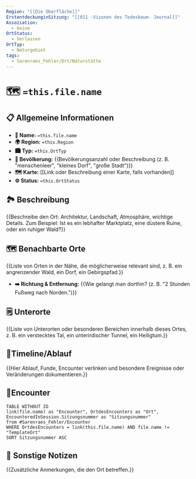 ```yaml
---
Region: "[[Die Oberfläche]]"
ErstentdeckunginSitzung: "[[011 -Visonen des Todesbaum- Journal]]"
Assoziation:
  - keine
OrtStatus:
  - Verlassen
OrtTyp:
  - Naturgebiet
tags:
  - Sarenraes_Fehler/Ort/Naturstätte
---
```

# 🗺️ `=this.file.name`
## 📋 Allgemeine Informationen 
- **📍 Name:** `=this.file.name`
- **🌍 Region:** `=this.Region`
- **🏙️ Typ:** `=this.OrtTyp`
- **👥 Bevölkerung:** {{Bevölkerungsanzahl oder Beschreibung (z. B. "menschenleer", "kleines Dorf", "große Stadt")}} 
- **🗺️ Karte:** [[Link oder Beschreibung einer Karte, falls vorhanden]] 
- **⚙️ Status:** `=this.OrtStatus`

## 🏞️ Beschreibung 
{{Beschreibe den Ort: Architektur, Landschaft, Atmosphäre, wichtige Details. Zum Beispiel: Ist es ein lebhafter Marktplatz, eine düstere Ruine, oder ein ruhiger Wald?}}


## 🗺️ Benachbarte Orte 
{{Liste von Orten in der Nähe, die möglicherweise relevant sind, z. B. ein angrenzender Wald, ein Dorf, ein Gebirgspfad.}} 
- **➡️ Richtung & Entfernung:** {{Wie gelangt man dorthin? (z. B. "2 Stunden Fußweg nach Norden.")}}

## 🗒 Unterorte
{{Liste von Unterorten oder besonderen Bereichen innerhalb dieses Ortes, z. B. ein verstecktes Tal, ein unterirdischer Tunnel, ein Heiligtum.}}

## 📅Timeline/Ablauf
{{Hier Ablauf, Funde, Encounter verlinken und besondere Ereignisse oder Veränderungen dokumentieren.}}


## 🐓Encounter
```dataview
TABLE WITHOUT ID 
link(file.name) as "Encounter", OrtdesEncounters as "Ort", EncounteredInSession.Sitzungsnummer as "Sitzungsnummer"
from #Sarenraes_Fehler/Encounter  
WHERE OrtdesEncounters = link(this.file.name) AND file.name != "TemplateOrt"
SORT Sitzungsnummer ASC
```


## 📜 Sonstige Notizen 
{{Zusätzliche Anmerkungen, die den Ort betreffen.}}
